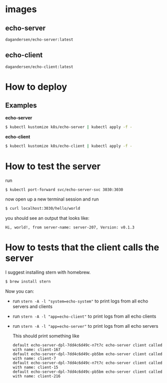 # images

## echo-server
`dagandersen/echo-server:latest`

## echo-client
`dagandersen/echo-client:latest`

# How to deploy

## Examples
**echo-server**
```bash
$ kubectl kustomize k8s/echo-server | kubectl apply -f -
```

**echo-client**
```bash
$ kubectl kustomize k8s/echo-client | kubectl apply -f -
```

# How to test the server

run 
```bash
$ kubectl port-forward svc/echo-server-svc 3030:3030
```
now open up a new terminal session and run 
```bash
$ curl localhost:3030/hello/world
```

you should see an output that looks like: 
```
Hi, world!, from server-name: server-207, Version: v0.1.3
```

# How to tests that the client calls the server

I suggest installing stern with homebrew.
```bash
$ brew install stern
```

Now you can:
- run `stern -A -l "system=echo-system"` to print logs from all echo servers and clients
- run `stern -A -l "app=echo-client"` to print logs from all echo clients
- run `stern -A -l "app=echo-server"` to print logs from all echo servers
  
  This should print something like 
  ```
  default echo-server-dpl-7dd4c6d49c-n7t7c echo-server client called with name: client-167
  default echo-server-dpl-7dd4c6d49c-pb5bm echo-server client called with name: client-7
  default echo-server-dpl-7dd4c6d49c-n7t7c echo-server client called with name: client-15
  default echo-server-dpl-7dd4c6d49c-pb5bm echo-server client called with name: client-216
  ```
